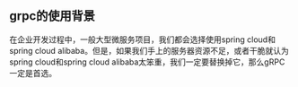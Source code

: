 ## grpc的使用背景





在企业开发过程中，一般大型微服务项目，我们都会选择使用spring cloud和spring cloud alibaba。但是，如果我们手上的服务器资源不足，或者干脆就认为spring cloud和spring cloud alibaba太笨重，我们一定要替换掉它，那么gRPC一定是首选。



